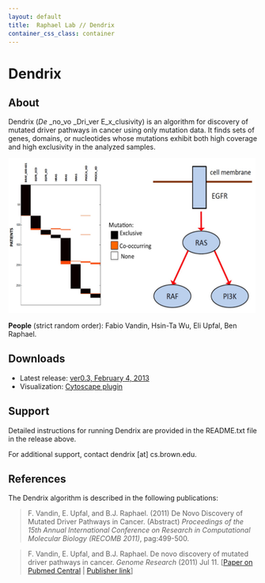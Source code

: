 ```yaml
---
layout: default
title:  Raphael Lab // Dendrix
container_css_class: container
---
```


# Dendrix

## About
Dendrix (_De_ _no_vo _Dri_ver E_x_clusivity) is an algorithm for discovery of mutated driver pathways in cancer using only mutation data. It finds sets of genes, domains, or nucleotides whose mutations exhibit both high coverage and high exclusivity in the analyzed samples. 

<img src="Dendrix.jpg" style="width: 500px"/>

**People** (strict random order): Fabio Vandin, Hsin-Ta Wu, Eli Upfal, Ben Raphael.

<a name="download"></a>

## Downloads

* Latest release: [ver0.3, February 4, 2013](http://compbio-research.cs.brown.edu/software/Dendrix/Dendrix_v0.3.zip)
* Visualization: [Cytoscape plugin](http://compbio-research.cs.brown.edu/software/HotNet/HotNetCytoscape.tar.gz)

## Support
Detailed instructions for running Dendrix are provided in the README.txt file in the release above.

For additional support, contact dendrix [at] cs.brown.edu.

<a name="reference"></a>

## References
The Dendrix algorithm is described in the following publications:

>F. Vandin, E. Upfal, and B.J. Raphael. (2011)
>De Novo Discovery of Mutated Driver Pathways in Cancer. (Abstract)
>*Proceedings of the 15th Annual International Conference on Research in Computational Molecular Biology (RECOMB 2011)*, pag:499-500.

>F. Vandin, E. Upfal, and B.J. Raphael.
>De novo discovery of mutated driver pathways in cancer.
>*Genome Research* (2011) Jul 11. [[Paper on Pubmed Central](http://www.ncbi.nlm.nih.gov/pmc/articles/PMC3266044/) | [Publisher link](http://dx.doi.org/10.1101/gr.120477.111)]